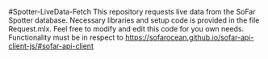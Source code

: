 #Spotter-LiveData-Fetch
This repository requests live data from the SoFar Spotter database. Necessary libraries and setup code is provided in the file Request.mlx. Feel free to modify and edit this code for you own needs. Functionality must be in respect to https://sofarocean.github.io/sofar-api-client-js/#sofar-api-client

